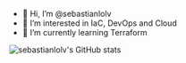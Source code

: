 - 👋 Hi, I’m @sebastianlolv
- 👀 I’m interested in IaC, DevOps and Cloud
- 🌱 I’m currently learning Terraform

![sebastianlolv's GitHub stats](https://github-readme-stats.vercel.app/api?username=sebastianlolv&count_private=true)

<!---
sebastianlolv/sebastianlolv is a ✨ special ✨ repository because its `README.md` (this file) appears on your GitHub profile.
You can click the Preview link to take a look at your changes.
--->

